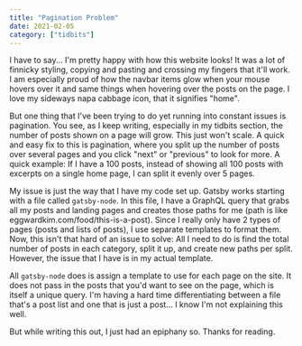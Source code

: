 ```yaml
---
title: "Pagination Problem"
date: 2021-02-05
category: ["tidbits"]
---
```


I have to say... I'm pretty happy with how this website looks! It was a lot of finnicky styling, copying and pasting and crossing my fingers that it'll work. I am especially proud of how the navbar items glow when your mouse hovers over it and same things when hovering over the posts on the page. I love my sideways napa cabbage icon, that it signifies "home". 

But one thing that I've been trying to do yet running into constant issues is pagination. You see, as I keep writing, especially in my tidbits section, the number of posts shown on a page will grow. This just won't scale. A quick and easy fix to this is pagination, where you split up the number of posts over several pages and you click "next" or "previous" to look for more. A quick example: If I have a 100 posts, instead of showing all 100 posts with excerpts on a single home page, I can split it evenly over 5 pages. 

My issue is just the way that I have my code set up. Gatsby works starting with a file called `gatsby-node`. In this file, I have a GraphQL query that grabs all my posts and landing pages and creates those paths for me (path is like eggwardkim.com/food/this-is-a-post). Since I really only have 2 types of pages (posts and lists of posts), I use separate templates to format them. Now, this isn't that hard of an issue to solve: All I need to do is find the total number of posts in each category, split it up, and create new paths per split. However, the issue that I have is in my actual template.

All `gatsby-node` does is assign a template to use for each page on the site. It does not pass in the posts that you'd want to see on the page, which is itself a unique query. I'm having a hard time differentiating between a file that's a post list and one that is just a post... I know I'm not explaining this well.

But while writing this out, I just had an epiphany so. Thanks for reading.